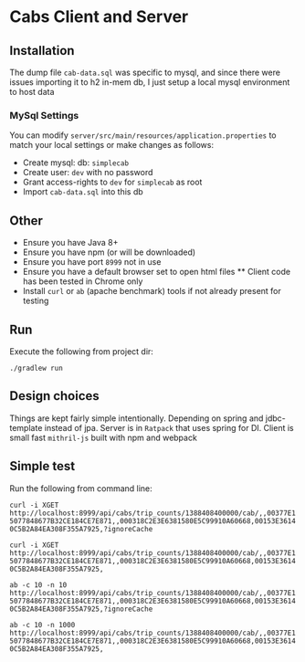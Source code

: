 # Cabs Client and Server

## Installation

The dump file `cab-data.sql` was specific to mysql, and since there were issues
importing it to h2 in-mem db, I just setup a local mysql environment to host data

### MySql Settings
You can modify `server/src/main/resources/application.properties` to match your
local settings or make changes as follows:

* Create mysql: db: `simplecab`
* Create user: `dev` with no password
* Grant access-rights to `dev` for `simplecab` as root
* Import `cab-data.sql` into this db

## Other
* Ensure you have Java 8+
* Ensure you have npm (or will be downloaded)
* Ensure you have port `8999` not in use
* Ensure you have a default browser set to open html files
** Client code has been tested in Chrome only
* Install `curl` or `ab` (apache benchmark) tools if not already present for testing

## Run
Execute the following from project dir:

`./gradlew run`

## Design choices

Things are kept fairly simple intentionally. Depending on spring and jdbc-template instead of jpa.
Server is in `Ratpack` that uses spring for DI.
Client is small fast `mithril-js` built with npm and webpack


## Simple test
Run the following from command line:

`curl -i XGET http://localhost:8999/api/cabs/trip_counts/1388408400000/cab/,,00377E15077848677B32CE184CE7E871,,000318C2E3E6381580E5C99910A60668,00153E36140C5B2A84EA308F355A7925,?ignoreCache`

`curl -i XGET http://localhost:8999/api/cabs/trip_counts/1388408400000/cab/,,00377E15077848677B32CE184CE7E871,,000318C2E3E6381580E5C99910A60668,00153E36140C5B2A84EA308F355A7925,`

`ab -c 10 -n 10 http://localhost:8999/api/cabs/trip_counts/1388408400000/cab/,,00377E15077848677B32CE184CE7E871,,000318C2E3E6381580E5C99910A60668,00153E36140C5B2A84EA308F355A7925,?ignoreCache`

`ab -c 10 -n 1000 http://localhost:8999/api/cabs/trip_counts/1388408400000/cab/,,00377E15077848677B32CE184CE7E871,,000318C2E3E6381580E5C99910A60668,00153E36140C5B2A84EA308F355A7925,`





